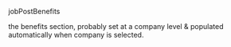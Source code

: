 jobPostBenefits

the benefits section, probably set at a company level & populated automatically when company is selected.
